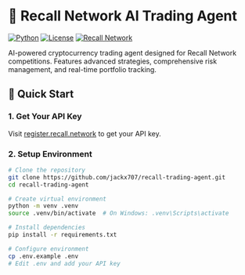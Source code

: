 # 🤖 Recall Network AI Trading Agent

[![Python](https://img.shields.io/badge/Python-3.8+-blue.svg)](https://python.org)
[![License](https://img.shields.io/badge/License-MIT-green.svg)](LICENSE)
[![Recall Network](https://img.shields.io/badge/Recall-Network-orange.svg)](https://recall.network)

AI-powered cryptocurrency trading agent designed for Recall Network competitions. Features advanced strategies, comprehensive risk management, and real-time portfolio tracking.

## 🚀 Quick Start

### 1. Get Your API Key
Visit [register.recall.network](https://register.recall.network/) to get your API key.

### 2. Setup Environment
```bash
# Clone the repository
git clone https://github.com/jackx707/recall-trading-agent.git
cd recall-trading-agent

# Create virtual environment
python -m venv .venv
source .venv/bin/activate  # On Windows: .venv\Scripts\activate

# Install dependencies
pip install -r requirements.txt

# Configure environment
cp .env.example .env
# Edit .env and add your API key
